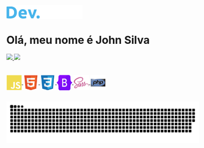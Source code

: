 <div style="display: display-block;">
 <img src="https://github.com/JhonSilva17/JhonSilva17/blob/main/Dev.%20Jonh.svg" min-width="100px" align="center" max-width="200px" width="200px"  alt="Logo Dev.John">
</div>
 
 <h1>Olá, meu nome é John Silva</h1>
 
 <div>
  <a href="https://github.com/JhonSilva17">
  <img height="180em" src="https://github-readme-stats.vercel.app/api?username=JhonSilva17&show_icons=true&theme=algolia&include_all_commits=true&count_private=true"/>
  <img height="180em" src="https://github-readme-stats.vercel.app/api/top-langs/?username=JhonSilva17&layout=compact&langs_count=7&theme=algolia"/>
</div>
  
<div style="display: inline_block; margin-top: 20px"><br>
  <img align="center" alt="Rafa-Js" height="40" width="40" src="https://raw.githubusercontent.com/devicons/devicon/master/icons/javascript/javascript-plain.svg">
  <img align="center" alt="Rafa-HTML" height="40" width="40" src="https://raw.githubusercontent.com/devicons/devicon/master/icons/html5/html5-original.svg">
  <img align="center" alt="Rafa-CSS" height="40" width="40" src="https://raw.githubusercontent.com/devicons/devicon/master/icons/css3/css3-original.svg">
  <img align="center" alt="Rafa-CSS" height="40" width="40" src="https://raw.githubusercontent.com/devicons/devicon/master/icons/bootstrap/bootstrap-original.svg">
  <img align="center" alt="Rafa-CSS" height="40" width="40" src="https://raw.githubusercontent.com/devicons/devicon/master/icons/sass/sass-original.svg">
  <img align="center" alt="Rafa-CSS" height="40" width="40" src="https://raw.githubusercontent.com/devicons/devicon/master/icons/php/php-original.svg">
</div>

 ##
 
![Snake animation](https://github.com/JhonSilva17/JhonSilva17/blob/output/github-contribution-grid-snake.svg)
